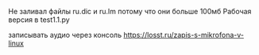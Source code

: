 Не заливал файлы ru.dic и ru.lm потому что они больше 100мб
Рабочая версия в test1.1.py

записывать аудио через консоль
https://losst.ru/zapis-s-mikrofona-v-linux
